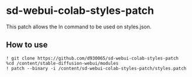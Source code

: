 # sd-webui-colab-styles-patch
This patch allows the ln command to be used on styles.json.
## How to use
```
! git clone https://github.com/d930065/sd-webui-colab-styles-patch
%cd /content/stable-diffusion-webui/modules
! patch --binary -i /content/sd-webui-colab-styles-patch/styles.patch
```
